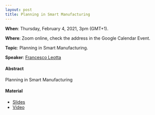 ```yaml
---
layout: post
title: Planning in Smart Manufacturing
---
```


**When**:  Thursday, February 4, 2021, 3pm (GMT+1).

**Where**: Zoom online, check the address in the Google Calendar Event.

**Topic**: Planning in Smart Manufacturing.

**Speaker**: [Francesco Leotta](http://www.diag.uniroma1.it/leotta/)

#### Abstract
Planning in Smart Manufacturing

#### Material
- [Slides](https://drive.google.com/file/d/1-gtp2UFGsVp1jAQcWc1UYAhdYqx_mvpn/view?usp=sharing)
- [Video](https://drive.google.com/file/d/1Dldxr_f6YlhFA9HblovaEMghqFHAR4hG/view?usp=sharing)